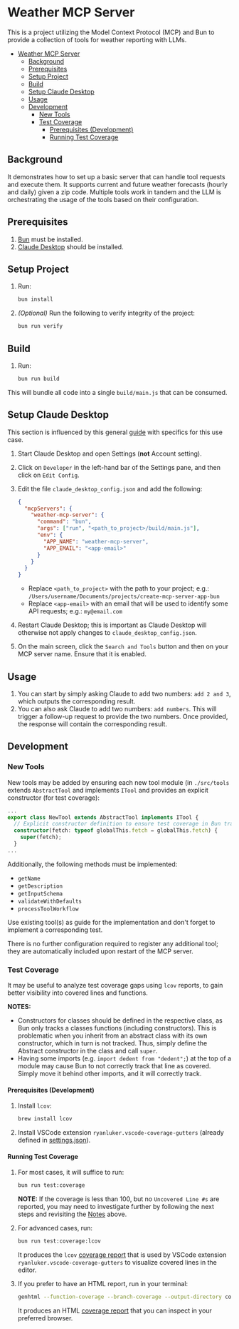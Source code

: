 # Weather MCP Server

This is a project utilizing the Model Context Protocol (MCP) and Bun to provide a collection of tools for weather reporting with LLMs.

- [Weather MCP Server](#weather-mcp-server)
  - [Background](#background)
  - [Prerequisites](#prerequisites)
  - [Setup Project](#setup-project)
  - [Build](#build)
  - [Setup Claude Desktop](#setup-claude-desktop)
  - [Usage](#usage)
  - [Development](#development)
    - [New Tools](#new-tools)
    - [Test Coverage](#test-coverage)
      - [Prerequisites (Development)](#prerequisites-development)
      - [Running Test Coverage](#running-test-coverage)

## Background

It demonstrates how to set up a basic server that can handle tool requests and execute them. It supports current and future weather forecasts (hourly and daily) given a zip code. Multiple tools work in tandem and the LLM is orchestrating the usage of the tools based on their configuration.

## Prerequisites

1. [Bun](https://bun.sh/docs/installation#installing) must be installed.
2. [Claude Desktop](https://claude.ai/download) should be installed.

## Setup Project

1. Run:

   ```sh
   bun install
   ```

2. _(Optional)_ Run the following to verify integrity of the project:

   ```sh
   bun run verify
   ```

## Build

1. Run:

   ```sh
   bun run build
   ```

This will bundle all code into a single `build/main.js` that can be consumed.

## Setup Claude Desktop

This section is influenced by this general [guide](https://modelcontextprotocol.io/quickstart/user) with specifics for this use case.

1. Start Claude Desktop and open Settings (**not** Account setting).
2. Click on `Developer` in the left-hand bar of the Settings pane, and then click on `Edit Config`.
3. Edit the file `claude_desktop_config.json` and add the following:

   ```json
   {
     "mcpServers": {
       "weather-mcp-server": {
         "command": "bun",
         "args": ["run", "<path_to_project>/build/main.js"],
         "env": {
           "APP_NAME": "weather-mcp-server",
           "APP_EMAIL": "<app-email>"
         }
       }
     }
   }
   ```

   - Replace `<path_to_project>` with the path to your project; e.g.: `/Users/username/Documents/projects/create-mcp-server-app-bun`
   - Replace `<app-email>` with an email that will be used to identify some API requests; e.g.: `my@email.com`

4. Restart Claude Desktop; this is important as Claude Desktop will otherwise not apply changes to `claude_desktop_config.json`.
5. On the main screen, click the `Search and Tools` button and then on your MCP server name. Ensure that it is enabled.

## Usage

1. You can start by simply asking Claude to add two numbers: `add 2 and 3`, which outputs the corresponding result.
2. You can also ask Claude to add two numbers: `add numbers`. This will trigger a follow-up request to provide the two numbers. Once provided, the response will contain the corresponding result.

## Development

### New Tools

New tools may be added by ensuring each new tool module (in `./src/tools` extends `AbstractTool` and implements `ITool` and provides an explicit constructor (for test coverage):

```typescript
...
export class NewTool extends AbstractTool implements ITool {
  // Explicit constructor definition to ensure test coverage in Bun tracks constructor.
  constructor(fetch: typeof globalThis.fetch = globalThis.fetch) {
    super(fetch);
  }
...
```

Additionally, the following methods must be implemented:

- `getName`
- `getDescription`
- `getInputSchema`
- `validateWithDefaults`
- `processToolWorkflow`

Use existing tool(s) as guide for the implementation and don't forget to implement a corresponding test.

There is no further configuration required to register any additional tool; they are automatically included upon restart of the MCP server.

### Test Coverage

It may be useful to analyze test coverage gaps using `lcov` reports, to gain better visibility into covered lines and functions.

**NOTES:**

- Constructors for classes should be defined in the respective class, as Bun only tracks a classes functions (including constructors). This is problematic when you inherit from an abstract class with its own constructor, which in turn is not tracked. Thus, simply define the Abstract constructor in the class and call `super`.
- Having some imports (e.g. `import dedent from "dedent";`) at the top of a module may cause Bun to not correctly track that line as covered. Simply move it behind other imports, and it will correctly track.

#### Prerequisites (Development)

1. Install `lcov`:

   ```sh
   brew install lcov
   ```

2. Install VSCode extension `ryanluker.vscode-coverage-gutters` (already defined in [settings.json](./.vscode/settings.json)).

#### Running Test Coverage

1. For most cases, it will suffice to run:

   ```sh
   bun run test:coverage
   ```

   **NOTE:** If the coverage is less than 100, but no `Uncovered Line #s` are reported, you may need to investigate further by following the next steps and revisiting the [Notes](#test-coverage) above.

2. For advanced cases, run:

   ```sh
   bun run test:coverage:lcov
   ```

   It produces the `lcov` [coverage report](./coverage/lcov.info) that is used by VSCode extension `ryanluker.vscode-coverage-gutters` to visualize covered lines in the editor.

3. If you prefer to have an HTML report, run in your terminal:

   ```sh
   genhtml --function-coverage --branch-coverage --output-directory coverage-report coverage/lcov.info
   ```

   It produces an HTML [coverage report](./coverage-report/index.html) that you can inspect in your preferred browser.
